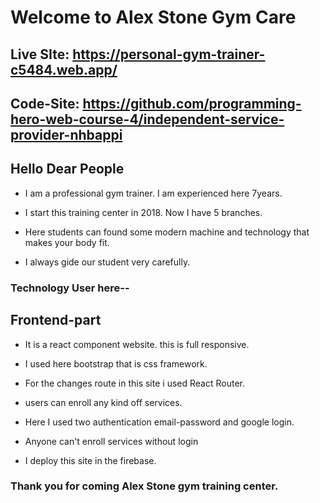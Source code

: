 # Welcome to Alex Stone Gym Care

## Live SIte: https://personal-gym-trainer-c5484.web.app/
## Code-Site: https://github.com/programming-hero-web-course-4/independent-service-provider-nhbappi


## Hello Dear People


* I am a professional gym trainer. I am experienced here 7years.



* I start this training center in 2018. Now I have 5 branches.



* Here students can found some modern machine and technology that makes your body fit.



* I always gide our student very carefully.


### Technology User here--

## Frontend-part
* It is  a react component website. this is full responsive.



* I used here bootstrap that is css framework.



* For the changes route in this site i used React Router.


* users can enroll any kind off services.

* Here I used two authentication email-password and google login.


* Anyone can't enroll services without login


* I deploy this site in the firebase.



###  Thank you for coming Alex Stone gym training center.
